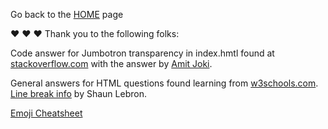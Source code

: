 Go back to the [HOME](https://cherylhughey.github.io/hugheys_harbor/) page


:heart: :heart: :heart:
Thank you to the following folks:  

Code answer for Jumbotron transparency in index.hmtl found at [stackoverflow.com](https://stackoverflow.com/questions/22904102/how-to-change-the-background-color-of-jumbrotron">source) with the answer by [Amit Joki](https://stackoverflow.com/users/3001736/amit-joki).  

General answers for HTML questions found learning from [w3schools.com](https://www.w3schools.com/tags/att_a_target.asp).  
[Line break info](https://gist.github.com/shaunlebron/746476e6e7a4d698b373) by Shaun Lebron. 

[Emoji Cheatsheet](https://www.webfx.com/tools/emoji-cheat-sheet/)

